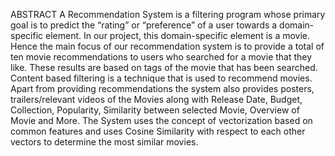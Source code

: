 ABSTRACT
A Recommendation System is a filtering program whose primary goal is to predict the “rating” or “preference” of a user towards a domain-specific element.  In our project, this domain-specific element is a movie. Hence the main focus of our recommendation system is to provide a total of ten movie recommendations to users who searched for a movie that they like. These results are based on tags of the movie that has been searched. Content based filtering is a technique that is used to recommend movies. 
Apart from providing recommendations the system also provides posters, trailers/relevant videos of the Movies along with Release Date, Budget, Collection, Popularity, Similarity between selected Movie, Overview of Movie and More. 
The System uses the concept of vectorization based on common features and uses Cosine Similarity with respect to each other vectors to determine the most similar movies.


